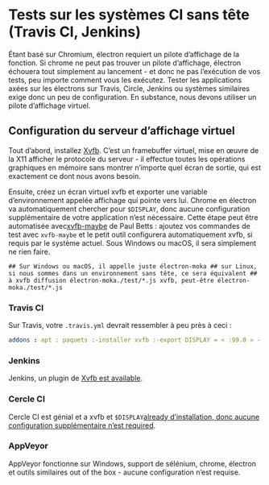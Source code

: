 # Tests sur les systèmes CI sans tête (Travis CI, Jenkins)

Étant basé sur Chromium, électron requiert un pilote d’affichage de la fonction. Si chrome ne peut pas trouver un pilote d’affichage, électron échouera tout simplement au lancement - et donc ne pas l’exécution de vos tests, peu importe comment vous les exécutez. Tester les applications axées sur les électrons sur Travis, Circle, Jenkins ou systèmes similaires exige donc un peu de configuration. En substance, nous devons utiliser un pilote d’affichage virtuel.

## Configuration du serveur d’affichage virtuel

Tout d’abord, installez [Xvfb](https://en.wikipedia.org/wiki/Xvfb). C’est un framebuffer virtuel, mise en œuvre de la X11 afficher le protocole du serveur - il effectue toutes les opérations graphiques en mémoire sans montrer n’importe quel écran de sortie, qui est exactement ce dont nous avons besoin.

Ensuite, créez un écran virtuel xvfb et exporter une variable d’environnement appelée affichage qui pointe vers lui. Chrome en électron va automatiquement chercher pour `$DISPLAY`, donc aucune configuration supplémentaire de votre application n’est nécessaire. Cette étape peut être automatisée avec[xvfb-maybe](https://github.com/paulcbetts/xvfb-maybe) de Paul Betts : ajoutez vos commandes de test avec `xvfb-maybe` et le petit outil configurera automatiquement xvfb, si requis par le système actuel. Sous Windows ou macOS, il sera simplement ne rien faire.

    ## Sur Windows ou macOS, il appelle juste électron-moka ## sur Linux, si nous sommes dans un environnement sans tête, ce sera équivalent ## à xvfb diffusion électron-moka./test/*.js xvfb, peut-être électron-moka./test/*.js
    

### Travis CI

Sur Travis, votre `.travis.yml` devrait ressembler à peu près à ceci :

```yml
addons : apt : paquets :-installer xvfb :-export DISPLAY = « :99.0 » - Xvfb : 99 - 0 d’écran 1024 x 768 x 24 >/dev/null 2>&1 &
```

### Jenkins

Jenkins, un plugin de [Xvfb est available](https://wiki.jenkins-ci.org/display/JENKINS/Xvfb+Plugin).

### Cercle CI

Cercle CI est génial et a xvfb et `$DISPLAY`[already d’installation, donc aucune configuration supplémentaire n’est required](https://circleci.com/docs/environment#browsers).

### AppVeyor

AppVeyor fonctionne sur Windows, support de sélénium, chrome, électron et outils similaires out of the box - aucune configuration n’est requise.